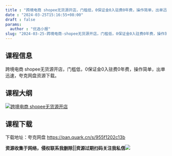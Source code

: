 ```yaml
---
title : "跨境电商 shopee无货源开店，门槛低，0保证金0入驻费0年费，操作简单，出单迅速"
date : "2024-03-25T15:16:55+08:00"
draft : false
params:
  author : "优选小报"
slug: "2024-03-25-跨境电商-shopee无货源开店，门槛低，0保证金0入驻费0年费，操作简单，出单迅速.md"
---
```


## 课程信息

跨境电商 shopee无货源开店，门槛低，0保证金0入驻费0年费，操作简单，出单迅速，夸克网盘资源下载。

## 课程大纲

[![跨境电商
shopee无货源开店](//img7-1.zhekoulieshou.com/mmbiz_jpg/iaHBVewvSIbAjcr9g6TlCXSfiaDqkbzuEzJ7wkB006Q0YYDdqBAJtXXBoyj4mG5wvLC1gqG7hpHoBPTk9znsibib0g/0)](//img7-1.zhekoulieshou.com/mmbiz_jpg/iaHBVewvSIbAjcr9g6TlCXSfiaDqkbzuEzJ7wkB006Q0YYDdqBAJtXXBoyj4mG5wvLC1gqG7hpHoBPTk9znsibib0g/0)

## 课程下载

下载地址：夸克网盘 https://pan.quark.cn/s/955f1202c13b

**资源收集于网络，侵权联系我删除||资源过期扫码关注我私信**![](//img7-1.zhekoulieshou.com/mmbiz_jpg/iaHBVewvSIbAjcr9g6TlCXSfiaDqkbzuEzp207hVzPqT4YGQOAazQ1KNHCeACbia5Lzq4Ckwibe48iar1q7lgVP1o3w/640?wx_fmt=jpeg&from=appmsg)


